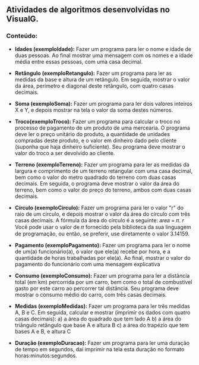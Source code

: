 ## Atividades de algoritmos desenvolvidas no VisualG.

### Conteúdo:
- **Idades (exemploIdade):**
Fazer um programa para ler o nome e idade de duas pessoas. Ao final mostrar uma mensagem com os 
nomes e a idade média entre essas pessoas, com uma casa decimal. 

- **Retângulo (exemploRetangulo):**
Fazer um programa para ler as medidas da base e altura de um retângulo. Em seguida, mostrar o valor 
da área, perímetro e diagonal deste retângulo, com quatro casas decimais.

- **Soma (exemploSoma):**
Fazer um programa para ler dois valores inteiros X e Y, e depois mostrar na tela o valor da soma destes 
números. 

- **Troco(exemploTroco):**
Fazer um programa para calcular o troco no processo de pagamento de um produto de uma mercearia. 
O programa deve ler o preço unitário do produto, a quantidade de unidades compradas deste produto, 
e o valor em dinheiro dado pelo cliente (suponha que haja dinheiro suficiente). Seu programa deve 
mostrar o valor do troco a ser devolvido ao cliente. 

- **Terreno (exemploTerreno):**
Fazer um programa para ler as medidas da largura e comprimento de um terreno retangular com uma 
casa decimal, bem como o valor do metro quadrado do terreno com duas casas decimais. Em seguida, 
o programa deve mostrar o valor da área do terreno, bem como o valor do preço do terreno, ambos com 
duas casas decimais.

- **Círculo (exemploCirculo):**
Fazer um programa para ler o valor "r" do raio de um círculo, e depois mostrar o valor da área do 
círculo com três casas decimais. A fórmula da área do círculo é a seguinte: 𝑎𝑟𝑒𝑎 = 𝜋. 𝑟
Você pode usar o valor de 𝜋 fornecido pela biblioteca da sua linguagem de programação, ou então, se preferir, use 
diretamente o valor 3.14159. 

- **Pagamento (exemploPagamento):**
Fazer um programa para ler o nome de um(a) funcionário(a), o valor que ele(a) recebe por hora, e a 
quantidade de horas trabalhadas por ele(a). Ao final, mostrar o valor do pagamento do funcionário com 
uma mensagem explicativa

- **Consumo (exemploConsumo):**
Fazer um programa para ler a distância total (em km) percorrida por um carro, bem como o total de 
combustível gasto por este carro ao percorrer tal distância. Seu programa deve mostrar o consumo 
médio do carro, com três casas decimais.

- **Medidas (exemploMedidas):**
Fazer um programa para ler três medidas A, B e C. Em seguida, calcular e mostrar (imprimir os dados 
com quatro casas decimais): 
a) a área do quadrado que tem lado A 
b) a área do triângulo retângulo que base A e altura B 
c) a área do trapézio que tem bases A e B, e altura C 

- **Duração (exemploDuracao):**
Fazer um programa para ler uma duração de tempo em segundos, daí imprimir na tela esta duração no 
formato horas:minutos:segundos. 

